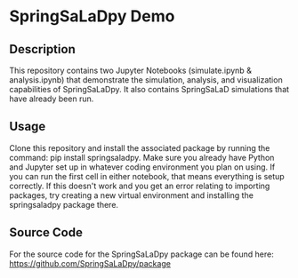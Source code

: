 # SpringSaLaDpy Demo

## Description

This repository contains two Jupyter Notebooks (simulate.ipynb & analysis.ipynb) that demonstrate the simulation, analysis, and visualization capabilities of SpringSaLaDpy. It also contains SpringSaLaD simulations that have already been run.

## Usage

Clone this repository and install the associated package by running the command: pip install springsaladpy. Make sure you already have Python and Jupyter set up in whatever coding environment you plan on using. If you can run the first cell in either notebook, that means everything is setup correctly. If this doesn't work and you get an error relating to importing packages, try creating a new virtual environment and installing the springsaladpy package there.

## Source Code

For the source code for the SpringSaLaDpy package can be found here: https://github.com/SpringSaLaDpy/package